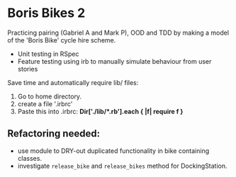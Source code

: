 # Boris Bikes 2 #

Practicing pairing (Gabriel A and Mark P), OOD and TDD by making a model of the 'Boris Bike' cycle hire scheme. 

- Unit testing in RSpec
- Feature testing using irb to manually simulate behaviour from user stories

Save time and automatically require lib/ files: 

1. Go to home directory. 
2. create a file '.irbrc' 
3. Paste this into .irbrc: **Dir['./lib/*.rb'].each { |f| require f }** 


## Refactoring needed:

- use module to DRY-out duplicated functionality in bike containing classes.
- investigate `release_bike` and `release_bikes` method for DockingStation.
